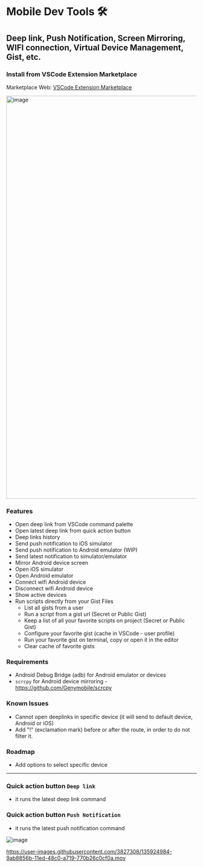 
# Mobile Dev Tools 🛠️

## Deep link, Push Notification, Screen Mirroring, WIFI connection, Virtual Device Management, Gist, etc.

### Install from VSCode Extension Marketplace
Marketplace Web: [VSCode Extension Marketplace](https://marketplace.visualstudio.com/items?itemName=emanuel-braz.deeplink)  

<img width="1067" alt="image" src="https://github.com/emanuel-braz/deeplink/assets/3827308/fda3fa9e-f4a7-4cef-99dd-0af37ab47643">
  
### Features
- Open deep link from VSCode command palette  
- Open latest deep link from quick action button  
- Deep links history  
- Send push notification to iOS simulator  
- Send push notification to Android emulator (WIP)  
- Send latest notification to simulator/emulator  
- Mirror Android device screen  
- Open iOS simulator  
- Open Android emulator  
- Connect wifi Android device  
- Disconnect wifi Android device  
- Show active devices  
- Run scripts directly from your Gist Files  
  - List all gists from a user  
  - Run a script from a gist url (Secret or Public Gist)  
  - Keep a list of all your favorite scripts on project (Secret or Public Gist)  
  - Configure your favorite gist (cache in VSCode - user profile)  
  - Run your favorite gist on terminal, copy or open it in the editor  
  - Clear cache of favorite gists  
  

### Requirements
- Android Debug Bridge (adb) for Android emulator or devices
- `scrcpy` for Android device mirroring - https://github.com/Genymobile/scrcpy

### Known Issues
- Cannot open deeplinks in specific device (it will send to default device, Android or iOS)
- Add "!" (exclamation mark) before or after the route, in order to do not filter it.

### Roadmap
- Add options to select specific device
---

### Quick action button `Deep link`
- it runs the latest deep link command  
### Quick action button `Push Notification`
- it runs the latest push notification command

![image](https://github.com/emanuel-braz/deeplink/assets/3827308/4ba5979f-f164-428f-9ac1-5a2fa7b92f2f)


https://user-images.githubusercontent.com/3827308/135924984-9ab8856b-11ed-48c0-a719-770b26c0cf0a.mov
